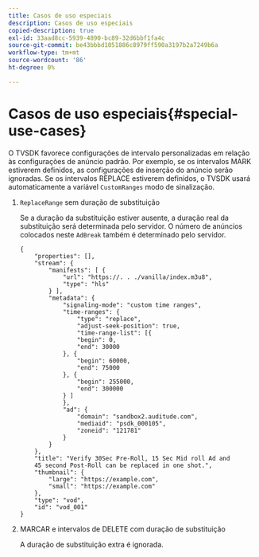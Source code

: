 ```yaml
---
title: Casos de uso especiais
description: Casos de uso especiais
copied-description: true
exl-id: 33aad8cc-5939-4890-bc89-32d6bbf1fa4c
source-git-commit: be43bbbd1051886c8979ff590a3197b2a7249b6a
workflow-type: tm+mt
source-wordcount: '86'
ht-degree: 0%

---
```


# Casos de uso especiais{#special-use-cases}

O TVSDK favorece configurações de intervalo personalizadas em relação às configurações de anúncio padrão. Por exemplo, se os intervalos MARK estiverem definidos, as configurações de inserção do anúncio serão ignoradas. Se os intervalos REPLACE estiverem definidos, o TVSDK usará automaticamente a variável `CustomRanges` modo de sinalização.

1. `ReplaceRange` sem duração de substituição

   Se a duração da substituição estiver ausente, a duração real da substituição será determinada pelo servidor. O número de anúncios colocados neste `AdBreak` também é determinado pelo servidor.

   ```
   {
       "properties": [],
       "stream": {
           "manifests": [ {
               "url": "https://. . ./vanilla/index.m3u8",
               "type": "hls"
           } ],
           "metadata": {
               "signaling-mode": "custom time ranges",
               "time-ranges": {
                   "type": "replace",
                   "adjust-seek-position": true,
                   "time-range-list": [{
                   "begin": 0,
                   "end": 30000
               }, {
                   "begin": 60000,
                   "end": 75000
               }, {
                   "begin": 255000,
                   "end": 300000
               } ]
               },
               "ad": {             
                   "domain": "sandbox2.auditude.com",
                   "mediaid": "psdk_000105",
                   "zoneid": "121781"
               }     
           }
       },
       "title": "Verify 30Sec Pre-Roll, 15 Sec Mid roll Ad and 
       45 second Post-Roll can be replaced in one shot.",
       "thumbnail": {
           "large": "https://example.com",
           "small": "https://example.com"
       },
       "type": "vod",
       "id": "vod_001"
   }
   ```

1. MARCAR e intervalos de DELETE com duração de substituição

   A duração de substituição extra é ignorada.
